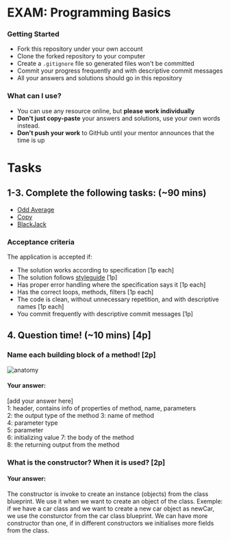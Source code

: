 # EXAM: Programming Basics

### Getting Started
 - Fork this repository under your own account
 - Clone the forked repository to your computer
 - Create a `.gitignore` file so generated files won't be committed
 - Commit your progress frequently and with descriptive commit messages
 - All your answers and solutions should go in this repository

### What can I use?
- You can use any resource online, but **please work individually**
- **Don't just copy-paste** your answers and solutions, use your own words instead.
- **Don't push your work** to GitHub until your mentor announces that the time is up


# Tasks
## 1-3. Complete the following tasks: (~90 mins)
- [Odd Average](oddavg/OddAvg.java)
- [Copy](copy/Copy.java)
- [BlackJack](blackjack/BlackJack.java)

### Acceptance criteria
The application is accepted if:
- The solution works according to specification [1p each]
- The solution follows [styleguide](https://github.com/greenfox-academy/teaching-materials/blob/master/styleguide/java.md) [1p]
- Has proper error handling where the specification says it [1p each]
- Has the correct loops, methods, filters [1p each]
- The code is clean, without unnecessary repetition, and with descriptive names [1p each]
- You commit frequently with descriptive commit messages [1p]

## 4. Question time! (~10 mins) [4p]

### Name each building block of a method! [2p]

![anatomy](anatomy/AnatomyJava.png)

#### Your answer:
[add your answer here]   
1: header, contains info of properties of method, name, parameters   
2: the output type of the method
3: name of method  
4: parameter type  
5: parameter  
6: initializing value
7: the body of the method  
8: the returning output from the method  

### What is the constructor? When it is used? [2p]
#### Your answer:
The constructor is invoke to create an instance (objects) from the class 
blueprint. We use it when we want to create an object of the class. 
Exemple: if we have a car class and we want to create a new car object 
as newCar, we use the consturctor from the car class blueprint. We can have
more constructor than one, if in different constructors we initialises 
more fields from the class. 

